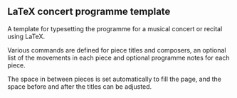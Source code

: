 LaTeX concert programme template
--------------------------------

A template for typesetting the programme for a musical concert or recital using LaTeX.

Various commands are defined for piece titles and composers, an optional list of the movements in each piece and optional programme notes for each piece.

The space in between pieces is set automatically to fill the page, and the space before and after the titles can be adjusted.
